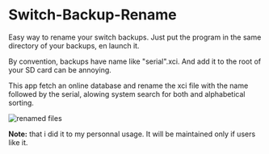 # Switch-Backup-Rename

Easy way to rename your switch backups.
Just put the program in the same directory of your backups, en launch it.

By convention, backups have name like "serial".xci. And add it to the root of your SD card can be annoying.

This app fetch an online database and rename the xci file with the name followed by the serial, alowing system search for both and alphabetical sorting.

![renamed files](https://i.imgur.com/eILjsoh.png)

**Note:** that i did it to my personnal usage. It will be maintained only if users like it.
